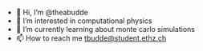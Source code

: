 - 👋 Hi, I’m @theabudde
- 👀 I’m interested in computational physics
- 🌱 I’m currently learning about monte carlo simulations
- 📫 How to reach me tbudde@student.ethz.ch

<!---
theabudde/theabudde is a ✨ special ✨ repository because its `README.md` (this file) appears on your GitHub profile.
You can click the Preview link to take a look at your changes.
--->
